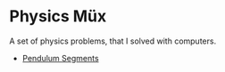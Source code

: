 # Physics Müx

A set of physics problems, that I solved with computers.

- [Pendulum Segments](PendulumSegments)
